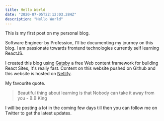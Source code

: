 ```yaml
---
title: Hello World
date: "2020-07-05T22:12:03.284Z"
description: "Hello World"
---
```


This is my first post on my personal blog. 

Software Engineer by Profession, I'll be documenting my journey on this blog. 
I am passionate towards frontend technologies currently self learning ReactJS. 

I created this blog using [Gatsby](https://www.gatsbyjs.org/) a free Web content framework for building React Sites, it's really fast.
Content on this website pushed on Github and this website is hosted on [Netlify](https://www.netlify.com/).

My favourite quote.

> Beautiful thing about learning is that Nobody can take it away from you - B.B King 


I will be posting a lot in the coming few days till then you can follow me on Twitter to get the latest updates.


